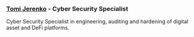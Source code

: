 ### [Tomi Jerenko][Tomi Jerenko] - Cyber Security Specialist
Cyber Security Specialist in engineering, auditing and hardening of digital asset and DeFi platforms.

[Tomi Jerenko]: https://tomijerenko.com
